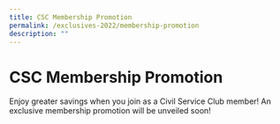 ```yaml
---
title: CSC Membership Promotion
permalink: /exclusives-2022/membership-promotion
description: ""
---
```

# CSC Membership Promotion

Enjoy greater savings when you join as a Civil Service Club member! An exclusive membership promotion will be unveiled soon!
